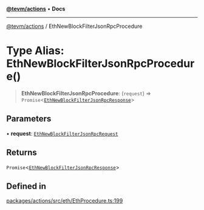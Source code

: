 [**@tevm/actions**](../README.md) • **Docs**

***

[@tevm/actions](../globals.md) / EthNewBlockFilterJsonRpcProcedure

# Type Alias: EthNewBlockFilterJsonRpcProcedure()

> **EthNewBlockFilterJsonRpcProcedure**: (`request`) => `Promise`\<[`EthNewBlockFilterJsonRpcResponse`](EthNewBlockFilterJsonRpcResponse.md)\>

## Parameters

• **request**: [`EthNewBlockFilterJsonRpcRequest`](EthNewBlockFilterJsonRpcRequest.md)

## Returns

`Promise`\<[`EthNewBlockFilterJsonRpcResponse`](EthNewBlockFilterJsonRpcResponse.md)\>

## Defined in

[packages/actions/src/eth/EthProcedure.ts:199](https://github.com/evmts/tevm-monorepo/blob/main/packages/actions/src/eth/EthProcedure.ts#L199)
